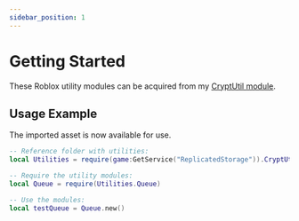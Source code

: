 ```yaml
---
sidebar_position: 1
---
```


# Getting Started

These Roblox utility modules can be acquired from my [CryptUtil module](https://roblox.com/).

## Usage Example

The imported asset is now available for use.

```lua
-- Reference folder with utilities:
local Utilities = require(game:GetService("ReplicatedStorage")).CryptUtil

-- Require the utility modules:
local Queue = require(Utilities.Queue)

-- Use the modules:
local testQueue = Queue.new()
```
